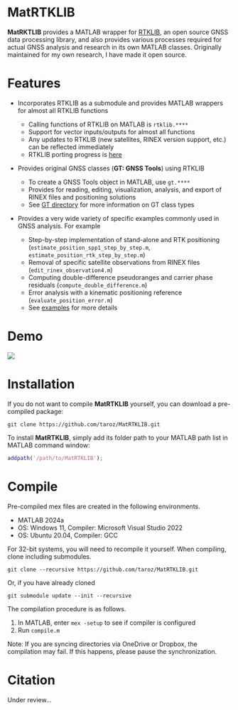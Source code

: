 # MatRTKLIB
**MatRKTLIB** provides a MATLAB wrapper for [RTKLIB](https://github.com/tomojitakasu/RTKLIB), an open source GNSS data processing library, and also provides various processes required for actual GNSS analysis and research in its own MATLAB classes. Originally maintained for my own research, I have made it open source.

# Features
- Incorporates RTKLIB as a submodule and provides MATLAB wrappers for almost all RTKLIB functions
  - Calling functions of RTKLIB on MATLAB is `rtklib.****`
  - Support for vector inputs/outputs for almost all functions
  - Any updates to RTKLIB (new satellites, RINEX version support, etc.) can be reflected immediately
  - RTKLIB porting progress is [here](./src/)

- Provides original GNSS classes (**GT: GNSS Tools**) using RTKLIB
  - To create a GNSS Tools object in MATLAB, use `gt.****`
  - Provides for reading, editing, visualization, analysis, and export of RINEX files and positioning solutions
  - See [GT directory](./+gt) for more information on GT class types

- Provides a very wide variety of specific examples commonly used in GNSS analysis. For example
  - Step-by-step implementation of stand-alone and RTK positioning (`estimate_position_spp1_step_by_step.m`, `estimate_position_rtk_step_by_step.m`)
  - Removal of specific satellite observations from RINEX files (`edit_rinex_observation4.m`)
  - Computing double-difference pseudoranges and carrier phase residuals (`compute_double_difference.m`)
  - Error analysis with a kinematic positioning reference (`evaluate_position_error.m`)
  - See [examples](./examples) for more details

# Demo
![](https://github.com/taroz/Misc/blob/master/data/MatRTKLIB/demo.gif?raw=true)

# Installation
If you do not want to compile **MatRTKLIB** yourself, you can download a pre-compiled package:

```shell
git clone https://github.com/taroz/MatRTKLIB.git
```

To install **MatRTKLIB**, simply add its folder path to your MATLAB path list in MATLAB command window:

```matlab
addpath('/path/to/MatRTKLIB');
```

# Compile
Pre-compiled mex files are created in the following environments.
- MATLAB 2024a
- OS: Windows 11, Compiler: Microsoft Visual Studio 2022
- OS: Ubuntu 20.04, Compiler: GCC

For 32-bit systems, you will need to recompile it yourself.
When compiling, clone including submodules.

```shell
git clone --recursive https://github.com/taroz/MatRTKLIB.git
```

Or, if you have already cloned

```shell
git submodule update --init --recursive
```

The compilation procedure is as follows.
1. In MATLAB, enter `mex -setup` to see if compiler is configured
2. Run `compile.m`

Note: If you are syncing directories via OneDrive or Dropbox, the compilation may fail. 
If this happens, please pause the synchronization.

# Citation
Under review...